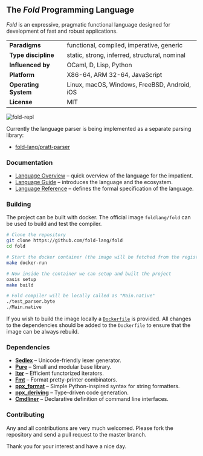 ## The _Fold_ Programming Language

_Fold_ is an expressive, pragmatic functional language designed for development of fast and robust applications.

<table>
  <tbody>
    <tr>
      <td><strong>Paradigms</strong></td>
      <td>functional, compiled, imperative, generic</td>
    </tr>
    <tr>
      <td><strong>Type discipline</strong></td>
      <td>static, strong, inferred, structural, nominal</td>
    </tr>
        <tr>
      <td><strong>Influenced by</strong></td>
      <td>OCaml, D, Lisp, Python</td>
    </tr>
        <tr>
      <td><strong>Platform</strong></td>
      <td>X86-64, ARM 32-64, JavaScript</td>
    </tr>
        <tr>
      <td><strong>Operating System</strong></td>
      <td>Linux, macOS, Windows, FreeBSD, Android, iOS</td>
    </tr>
        <tr>
      <td><strong>License</strong></td>
      <td>MIT</td>
    </tr>
  </tbody>
</table>


![fold-repl](https://github.com/rizo/fold-pratt/raw/master/resources/screenshot-1.png)

Currently the language parser is being implemented as a separate parsing library:

- [fold-lang/pratt-parser](https://github.com/fold-lang/pratt-parser)


### Documentation

- [Language Overview](https://github.com/fold-lang/fold/wiki/Language-Overview) – quick overview of the language for the impatient.
- [Language Guide](https://github.com/fold-lang/fold/wiki/Language-Guide) – introduces the language and the ecosystem.
- [Language Reference](https://github.com/fold-lang/fold/wiki/Language-Reference) – defines the formal specification of the language.


### Building

The project can be built with docker. The official image `foldlang/fold` can be used to build and test the compiler.

```bash
# Clone the repository
git clone https://github.com/fold-lang/fold
cd fold

# Start the docker container (the image will be fetched from the registry)
make docker-run

# Now inside the container we can setup and built the project
oasis setup
make build

# Fold compiler will be locally called as "Main.native"
./test_parser.byte
./Main.native
```

If you wish to build the image locally a [`Dockerfile`](https://github.com/fold-lang/fold/blob/master/Dockerfile) is provided. All
changes to the dependencies should be added to the `Dockerfile` to ensure that
the image can be always rebuild.


### Dependencies

- [**Sedlex**](https://github.com/alainfrisch/sedlex) – Unicode-friendly lexer generator.
- [**Pure**](https://github.com/rizo/pure) – Small and modular base library.
- [**Iter**](https://github.com/rizo/iter) – Efficient functorized iterators.
- [**Fmt**](https://github.com/dbuenzli/fmt) – Format pretty-printer combinators.
- [**ppx_format**](https://github.com/rizo/ppx_format) – Simple Python-inspired syntax for string formatters.
- [**ppx_deriving**](https://github.com/whitequark/ppx_deriving) – Type-driven code generation.
- [**Cmdliner**](https://github.com/dbuenzli/cmdliner) – Declarative definition of command line interfaces.


### Contributing

Any and all contributions are very much welcomed. Please fork the repository and send a pull request to the master branch.

Thank you for your interest and have a nice day.

